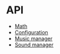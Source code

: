 # API

* [Math](api-math.md)
* [Configuration](api-settings.md)
* [Music manager](api-music_manager.md)
* [Sound manager](api-sound_manager.md)
